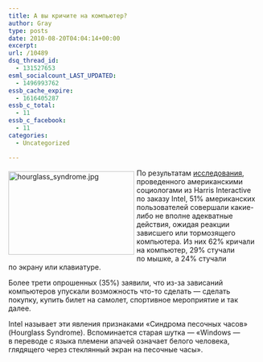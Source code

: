 ```yaml
---
title: А вы кричите на компьютер?
author: Gray
type: posts
date: 2010-08-20T04:04:14+00:00
excerpt:
url: /10489
dsq_thread_id:
  - 131527653
esml_socialcount_LAST_UPDATED:
  - 1496993762
essb_cache_expire:
  - 1616405287
essb_c_total:
  - 11
essb_c_facebook:
  - 11
categories:
  - Uncategorized

---
```








<img src="https://i2.wp.com/forumimg.net/blog/hourglass_syndrome.jpg?resize=250%2C166" width="250" height="166" alt="hourglass_syndrome.jpg" style="float:left; margin-top:5px; margin-right:5px; margin-bottom:5px;" data-recalc-dims="1" /> 

По&nbsp;результатам <a href="http://www.pcb007.com/pages/zone.cgi?a=70701&artpg=1" target="_blank">исследования</a>, проведенного американскими социологами из&nbsp;Harris Interactive по&nbsp;заказу Intel, 51% американских пользователей совершали какие-либо не&nbsp;вполне адекватные действия, ожидая реакции зависшего или тормозящего компьютера. Из&nbsp;них 62% кричали на&nbsp;компьютер, 29% стучали по&nbsp;мышке, а&nbsp;24% стучали по&nbsp;экрану или клавиатуре.

Более трети опрошенных (35%) заявили, что из-за зависаний компьютеров упускали возможность что-то сделать&nbsp;&mdash; сделать покупку, купить билет на&nbsp;самолет, спортивное мероприятие и&nbsp;так далее.

Intel называет эти явления признаками &laquo;Синдрома песочных часов&raquo; (Hourglass Syndrome). Вспоминается старая шутка&nbsp;&mdash; &laquo;Windows&nbsp;&mdash; в&nbsp;переводе с&nbsp;языка племени апачей означает белого человека, глядящего через стеклянный экран на&nbsp;песочные часы&raquo;.